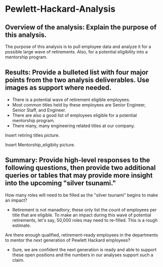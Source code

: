 # Pewlett-Hackard-Analysis

## Overview of the analysis: Explain the purpose of this analysis.
 The purpose of this analysis is to pull employee data and analyze it for a possible large wave of retirements. Also, for a potential eligibility into a mentorship program.


## Results: Provide a bulleted list with four major points from the two analysis deliverables. Use images as support where needed.

 - There is a potential wave of retirement eligible employees.
 - Most common titles held by these employees are Senior Engineer, Senior Staff, and Engineer.
 - There are also a good list of employees eligible for a potential mentorship program.
 - There many, many engineering related titles at our company. 

Insert retiring titles picture.

Insert Mentorship_eligibity picture.

## Summary: Provide high-level responses to the following questions, then provide two additional queries or tables that may provide more insight into the upcoming "silver tsunami."
How many roles will need to be filled as the "silver tsunami" begins to make an impact?
 - Retirement is not manadtory; these only list the count of employees per title that are eligible. To make an impact during this wave of potential retirements, let's say, 50,000 roles may need to re-filled. This is a rough estimate.
 
Are there enough qualified, retirement-ready employees in the departments to mentor the next generation of Pewlett Hackard employees?
- Sure, we are confident the next generation is ready and able to support these open positions and the numbers in our analyses support such a claim.
